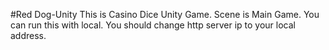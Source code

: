 #Red Dog-Unity
This is Casino Dice Unity Game.
Scene is Main Game.
You can run this with local.
You should change http server ip to your local address.
